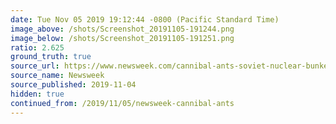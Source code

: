 ```yaml
---
date: Tue Nov 05 2019 19:12:44 -0800 (Pacific Standard Time)
image_above: /shots/Screenshot_20191105-191244.png
image_below: /shots/Screenshot_20191105-191251.png
ratio: 2.625
ground_truth: true
source_url: https://www.newsweek.com/cannibal-ants-soviet-nuclear-bunker-1469573
source_name: Newsweek
source_published: 2019-11-04
hidden: true
continued_from: /2019/11/05/newsweek-cannibal-ants
---
```

